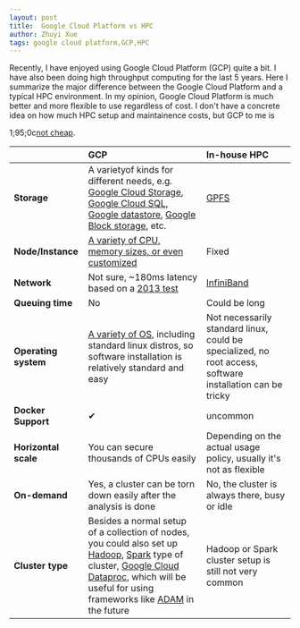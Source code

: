 ```yaml
---
layout: post
title:  Google Cloud Platform vs HPC
author: Zhuyi Xue
tags: google cloud platform,GCP,HPC
---
```


Recently, I have enjoyed using Google Cloud Platform (GCP) quite a bit. I have
also been doing high throughput computing for the last 5 years. Here I
summarize the major difference between the Google Cloud Platform and a typical
HPC environment. In my opinion, Google Cloud Platform is much better and more
flexible to use regardless of cost. I don't have a concrete idea on how much
HPC setup and maintainence costs, but GCP to me is

1;95;0c[not cheap](https://cloud.google.com/products/calculator/).

| |GCP| In-house HPC |
|:-|:-----|:--------------|
|**Storage**| A varietyof kinds for different needs, e.g. [Google Cloud Storage](https://cloud.google.com/storage/docs/overview), [Google Cloud SQL](https://cloud.google.com/sql/docs/introduction), [Google datastore](https://cloud.google.com/datastore/docs/concepts/overview), [Google Block storage](https://cloud.google.com/compute/docs/disks/), etc.|[GPFS](https://en.wikipedia.org/wiki/IBM_General_Parallel_File_System)|
|**Node/Instance**|	[A variety of CPU, memory sizes, or even customized](https://cloud.google.com/compute/docs/machine-types)|Fixed|
|**Network**|Not sure, ~180ms latency based on a [2013 test](https://blog.rescale.com/mpi-latency-on-google-compute-engine/)|[InfiniBand](https://en.wikipedia.org/wiki/InfiniBand)|
|**Queuing time**| No|Could be long|
|**Operating system**| [A variety of OS](https://cloud.google.com/compute/docs/operating-systems/), including standard linux distros, so software installation is relatively standard and easy|Not necessarily standard linux, could be specialized, no root access, software installation can be tricky|
|**Docker Support**|✔|uncommon|
|**Horizontal scale**|You can secure thousands of CPUs easily| Depending on the actual usage policy, usually it's not as flexible|
|**On-demand**|Yes, a cluster can be torn down easily after the analysis is done| No, the cluster is always there, busy or idle|
|**Cluster type**|Besides a normal setup of a collection of nodes, you could also set up [Hadoop](http://hadoop.apache.org/), [Spark](http://spark.apache.org/) type of cluster, [Google Cloud Dataproc](https://cloud.google.com/dataproc/overview), which will be useful for using frameworks like [ADAM](http://bdgenomics.org/) in the future |Hadoop or Spark cluster setup is still not very common|
